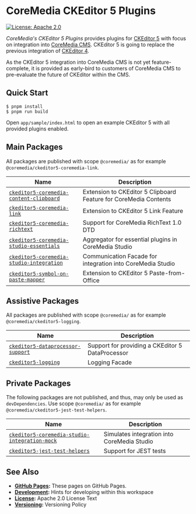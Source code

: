 # CoreMedia CKEditor 5 Plugins

[![License: Apache 2.0][badge:license:Apache2]](./LICENSE)

_CoreMedia's CKEditor 5 Plugins_ provides plugins for [CKEditor 5][] with focus
on integration into [CoreMedia CMS][]. CKEditor 5 is going to replace the
previous integration of [CKEditor 4][].

As the CKEditor 5 integration into CoreMedia CMS is not yet feature-complete,
it is provided as early-bird to customers of CoreMedia CMS to pre-evaluate the
future of CKEditor within the CMS.

## Quick Start

```text
$ pnpm install
$ pnpm run build
```

Open `app/sample/index.html` to open an example CKEditor 5 with all provided
plugins enabled.

## Main Packages

All packages are published with scope `@coremedia/` as for example
`@coremedia/ckeditor5-coremedia-link`.

| Name                                         | Description                                                       |
| -------------------------------------------- | ----------------------------------------------------------------- |
| [`ckeditor5-coremedia-content-clipboard`][]  | Extension to CKEditor 5 Clipboard Feature for CoreMedia Contents  |
| [`ckeditor5-coremedia-link`][]               | Extension to CKEditor 5 Link Feature                              |
| [`ckeditor5-coremedia-richtext`][]           | Support for CoreMedia RichText 1.0 DTD                            |
| [`ckeditor5-coremedia-studio-essentials`][]  | Aggregator for essential plugins in CoreMedia Studio              |
| [`ckeditor5-coremedia-studio-integration`][] | Communication Facade for integration into CoreMedia Studio        |
| [`ckeditor5-symbol-on-paste-mapper`][]       | Extension to CKEditor 5 Paste-from-Office                         |

## Assistive Packages

All packages are published with scope `@coremedia/` as for example
`@coremedia/ckeditor5-logging`.

| Name                                  | Description                                      |
| ------------------------------------- | ------------------------------------------------ |
| [`ckeditor5-dataprocessor-support`][] | Support for providing a CKEditor 5 DataProcessor |
| [`ckeditor5-logging`][]               | Logging Facade                                   |

## Private Packages

The following packages are not published, and thus, may only be used as
`devDependencies`. Use scope `@coremedia/` as for example
`@coremedia/ckeditor5-jest-test-helpers`.

| Name                                              | Description                                 |
| ------------------------------------------------- | ------------------------------------------- |
| [`ckeditor5-coremedia-studio-integration-mock`][] | Simulates integration into CoreMedia Studio |
| [`ckeditor5-jest-test-helpers`][]                 | Support for JEST tests                      |

## See Also

* **[GitHub Pages][gp:ckeditor-plugins]:** These pages on GitHub Pages.
* **[Development](./DEVELOPMENT.md):** Hints for developing within this workspace
* **[License](./LICENSE):** Apache 2.0 License Text
* **[Versioning](./VERSIONING.md):** Versioning Policy

<!-- ===========================================================[References] -->

[`ckeditor5-coremedia-content-clipboard`]: <./packages/ckeditor5-coremedia-content-clipboard/>
[`ckeditor5-coremedia-link`]: <./packages/ckeditor5-coremedia-link/>
[`ckeditor5-coremedia-richtext`]: <./packages/ckeditor5-coremedia-richtext/>
[`ckeditor5-coremedia-studio-essentials`]: <./packages/ckeditor5-coremedia-studio-essentials/>
[`ckeditor5-coremedia-studio-integration`]: <./packages/ckeditor5-coremedia-studio-integration/>
[`ckeditor5-coremedia-studio-integration-mock`]: <./packages/ckeditor5-coremedia-studio-integration-mock/>
[`ckeditor5-dataprocessor-support`]: <./packages/ckeditor5-dataprocessor-support/>
[`ckeditor5-jest-test-helpers`]: <./packages/ckeditor5-jest-test-helpers>
[`ckeditor5-logging`]: <./packages/ckeditor5-logging/>
[`ckeditor5-symbol-on-paste-mapper`]: <./packages/ckeditor5-symbol-on-paste-mapper/>
[badge:license:Apache2]: <https://img.shields.io/badge/license-Apache_2.0-blue?style=for-the-badge>
[CKEditor 4]: <https://ckeditor.com/ckeditor-4/> "CKEditor 4 | Visual Text Editor for HTML"
[CKEditor 5]: <https://ckeditor.com/ckeditor-5/> "CKEditor 5 | Powerful Framework with Modular Architecture"
[CoreMedia CMS]: <https://www.coremedia.com/> "Best-of-Breed Digital Experience Platform CoreMedia"
[gp:ckeditor-plugins]: <https://coremedia.github.io/ckeditor-plugins/>
